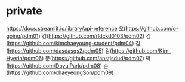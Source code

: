 # private
https://docs.streamlit.io/library/api-reference
오(https://github.com/o-going/pdm01)
김(https://github.com/rldckd0103/pdm02)
김(https://github.com/kimchaeyoung-student/pdm04)
김(https://github.com/dasdasqs2/pdm05)
김(https://github.com/Kim-Hyerin/pdm06)
문(https://github.com/anstjsdud/pdm07)
박(https://github.com/DoyulPark/pdm08)
손(https://github.com/chaeyeongSon/pdm09)
